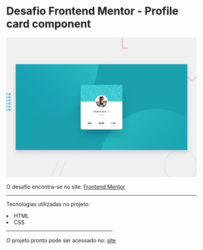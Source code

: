 # Desafio Frontend Mentor - Profile card component

![Design preview for the Profile card component coding challenge](https://github.com/matheuspedrosoo/profile-card-component/blob/main/images/desktop-preview.jpg?raw=true)

O desafio encontra-se no site: 
[Frontend Mentor](https://www.frontendmentor.io) 
____________________________________________
Tecnologias utilizadas no projeto:
<li>
HTML
</li>
<li>
CSS
</li>
____________________________________________

O projeto pronto pode ser acessado no:
[site](https://profile-card-component-matheuspedrosoo.vercel.app/)
